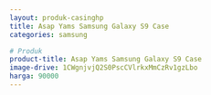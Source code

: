 ```yaml
---
layout: produk-casinghp
title: Asap Yams Samsung Galaxy S9 Case
categories: samsung

# Produk
product-title: Asap Yams Samsung Galaxy S9 Case
image-drive: 1CWgnjvjQ2S0PscCVlrkxMmCzRv1gzLbo
harga: 90000
---
```

